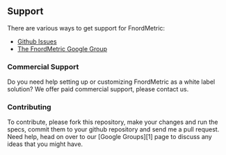 Support
-------

There are various ways to get support for FnordMetric:

+ [Github Issues](http://github.com/paulasmuth/fnordmetric/issues)
+ [The FnordMetric Google Group](http://groups.google.com/group/fnordmetric)


### Commercial Support

Do you need help setting up or customizing FnordMetric as a white label solution?
We offer paid commercial support, please contact us.


### Contributing

To contribute, please fork this repository, make your changes and run the 
specs, commit them to your github repository and send me a pull request.
Need help, head on over to our [Google Groups][1]  page to discuss any ideas
that you might have.
